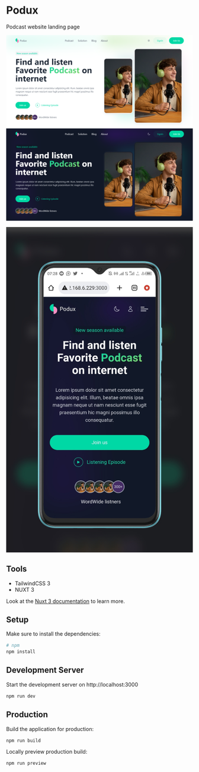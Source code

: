 # Podux

Podcast website landing page

![Podux light Theme](./public/screens/podux-light.png)
![Podux Dark Theme](./public/screens/podux-dark.png)

![Podux Mobile Dark Theme](public/screens/mobileViewDark.jpg)

## Tools

-   TailwindCSS 3
-   NUXT 3

Look at the [Nuxt 3 documentation](https://nuxt.com/docs/getting-started/introduction) to learn more.

## Setup
Make sure to install the dependencies:

```bash
# npm
npm install
```

## Development Server

Start the development server on http://localhost:3000

```bash
npm run dev
```

## Production

Build the application for production:

```bash
npm run build
```

Locally preview production build:

```bash
npm run preview
```
